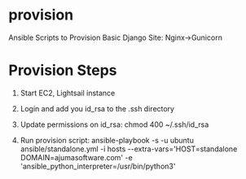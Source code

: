 # provision
Ansible Scripts to Provision Basic Django Site:  Nginx->Gunicorn

# Provision Steps

1) Start EC2, Lightsail instance

2) Login and add you id_rsa to the .ssh directory
3) Update permissions on id_rsa:  chmod 400 ~/.ssh/id_rsa

4) Run provision script:
ansible-playbook  -s -u ubuntu ansible/standalone.yml -i hosts --extra-vars='HOST=standalone DOMAIN=ajumasoftware.com' -e 'ansible_python_interpreter=/usr/bin/python3'
